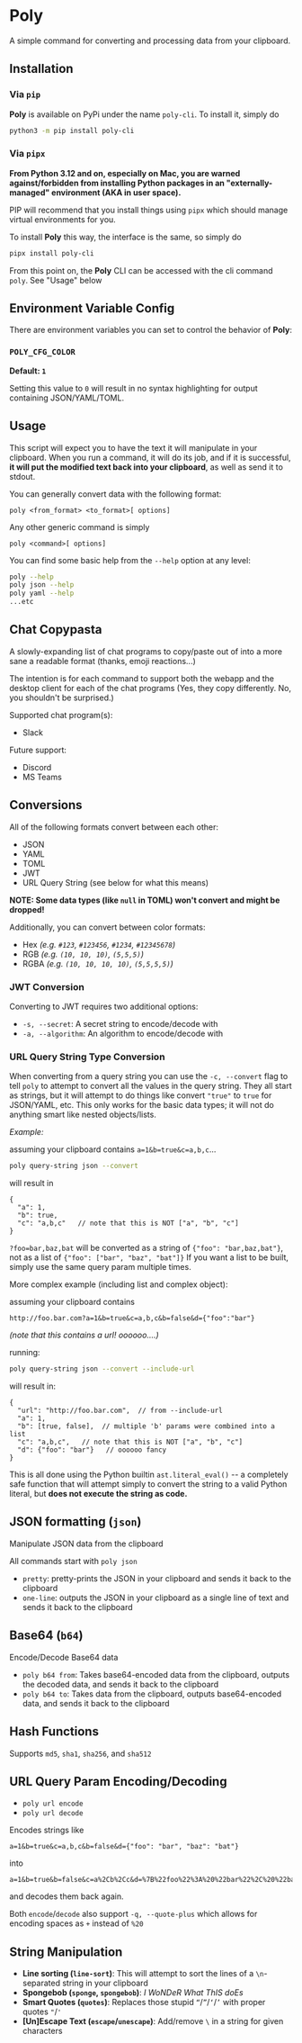 # Poly

A simple command for converting and processing data from your clipboard.

## Installation

### Via `pip`

**Poly** is available on PyPi under the name `poly-cli`.  To install it, simply do

```bash
python3 -m pip install poly-cli
```

### Via `pipx`

**From Python 3.12 and on, especially on Mac, you are warned against/forbidden from installing
Python packages in an "externally-managed" environment (AKA in user space).**

PIP will recommend that you install things using `pipx` which should manage virtual environments for you.

To install **Poly** this way, the interface is the same, so simply do

```bash
pipx install poly-cli
```

From this point on, the **Poly** CLI can be accessed with the cli command `poly`.  See "Usage" below

## Environment Variable Config

There are environment variables you can set to control the behavior of **Poly**:

### `POLY_CFG_COLOR`

**Default:  `1`**

Setting this value to `0` will result in no syntax highlighting for output containing JSON/YAML/TOML.

## Usage

This script will expect you to have the text it will manipulate in your clipboard.
When you run a command, it will do its job, and if it is successful, 
**it will put the modified text back into your clipboard**, as well as send it
to stdout.

You can generally convert data with the following format:

`poly <from_format> <to_format>[ options]`

Any other generic command is simply

`poly <command>[ options]`

You can find some basic help from the `--help` option at any level:

```sh
poly --help
poly json --help
poly yaml --help
...etc
```

## Chat Copypasta

A slowly-expanding list of chat programs to copy/paste out of into a 
more sane a readable format (thanks, emoji reactions...)

The intention is for each command to support both the webapp and the desktop client
for each of the chat programs (Yes, they copy differently.  No, you shouldn't be surprised.)

Supported chat program(s):

- Slack

Future support:

- Discord
- MS Teams

## Conversions

All of the following formats convert between each other:

- JSON
- YAML
- TOML
- JWT
- URL Query String (see below for what this means)

**NOTE:  Some data types (like `null` in TOML) won't convert and might be dropped!**

Additionally, you can convert between color formats:

- Hex _(e.g. `#123`, `#123456`, `#1234`, `#12345678`)_
- RGB _(e.g. `(10, 10, 10)`, `(5,5,5)`)_
- RGBA _(e.g. `(10, 10, 10, 10)`, `(5,5,5,5)`)_

### JWT Conversion

Converting to JWT requires two additional options:

- `-s, --secret`: A secret string to encode/decode with
- `-a, --algorithm`: An algorithm to encode/decode with

### URL Query String Type Conversion

When converting from a query string you can use the `-c, --convert` flag to tell `poly` to attempt to convert
all the values in the query string.  They all start as strings, but it will attempt to do things like convert `"true"` to `true` for JSON/YAML, etc.
This only works for the basic data types; it will not do anything smart like nested objects/lists.

_Example:_

assuming your clipboard contains `a=1&b=true&c=a,b,c`...

```sh
poly query-string json --convert
```

will result in
```json5
{
  "a": 1,
  "b": true,
  "c": "a,b,c"   // note that this is NOT ["a", "b", "c"]
}
```

`?foo=bar,baz,bat` will be converted as a string of `{"foo": "bar,baz,bat"}`, not as a list of `{"foo": ["bar", "baz", "bat"]}`
If you want a list to be built, simply use the same query param multiple times.

More complex example (including list and complex object):

assuming your clipboard contains
```
http://foo.bar.com?a=1&b=true&c=a,b,c&b=false&d={"foo":"bar"}
```
_(note that this contains a url! oooooo....)_

running:
```sh
poly query-string json --convert --include-url
```

will result in:
```json5
{
  "url": "http://foo.bar.com",  // from --include-url
  "a": 1,
  "b": [true, false],  // multiple 'b' params were combined into a list
  "c": "a,b,c",   // note that this is NOT ["a", "b", "c"]
  "d": {"foo": "bar"}   // oooooo fancy
}
```

This is all done using the Python builtin `ast.literal_eval()` -- a completely safe function that will attempt simply to convert the string to a valid Python literal, but **does not execute the string as code.**

## JSON formatting (`json`)

Manipulate JSON data from the clipboard

All commands start with `poly json`

- `pretty`: pretty-prints the JSON in your clipboard and sends it back to the clipboard
- `one-line`: outputs the JSON in your clipboard as a single line of text and sends it back to the clipboard

## Base64 (`b64`)

Encode/Decode Base64 data

- `poly b64 from`: Takes base64-encoded data from the clipboard, outputs the decoded data, and sends it back to the clipboard
- `poly b64 to`: Takes data from the clipboard, outputs base64-encoded data, and sends it back to the clipboard

## Hash Functions

Supports `md5`, `sha1`, `sha256`, and `sha512`

## URL Query Param Encoding/Decoding

- `poly url encode`
- `poly url decode`

Encodes strings like

```
a=1&b=true&c=a,b,c&b=false&d={"foo": "bar", "baz": "bat"}
```

into

```
a=1&b=true&b=false&c=a%2Cb%2Cc&d=%7B%22foo%22%3A%20%22bar%22%2C%20%22baz%22%3A%20%22bat%22%7D
```

and decodes them back again.

Both `encode`/`decode` also support `-q, --quote-plus` which allows for encoding spaces as `+` instead of `%20`


## String Manipulation

- **Line sorting (`line-sort`)**: This will attempt to sort the lines of a `\n`-separated string in your clipboard
- **Spongebob (`sponge`, `spongebob`)**: _I WoNDeR What ThIS doEs_
- **Smart Quotes (`quotes`)**:  Replaces those stupid `“`/`”`/`‘`/`’` with proper quotes `"`/`'`
- **[Un]Escape Text (`escape`/`unescape`)**:  Add/remove `\` in a string for given characters
